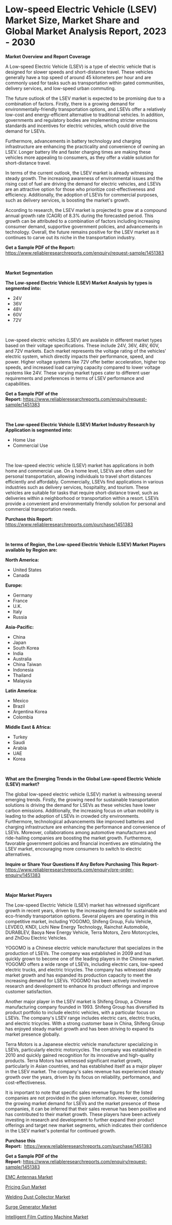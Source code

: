 <p><h1>Low-speed Electric Vehicle (LSEV) Market Size, Market Share and Global Market Analysis Report, 2023 - 2030</h1></p><p><strong>Market Overview and Report Coverage</strong></p>
<p><p>A Low-speed Electric Vehicle (LSEV) is a type of electric vehicle that is designed for slower speeds and short-distance travel. These vehicles generally have a top speed of around 45 kilometers per hour and are commonly used for tasks such as transportation within gated communities, delivery services, and low-speed urban commuting.</p><p>The future outlook of the LSEV market is expected to be promising due to a combination of factors. Firstly, there is a growing demand for environmentally-friendly transportation options, and LSEVs offer a relatively low-cost and energy-efficient alternative to traditional vehicles. In addition, governments and regulatory bodies are implementing stricter emissions standards and incentives for electric vehicles, which could drive the demand for LSEVs.</p><p>Furthermore, advancements in battery technology and charging infrastructure are enhancing the practicality and convenience of owning an LSEV. Longer battery life and faster charging times are making these vehicles more appealing to consumers, as they offer a viable solution for short-distance travel.</p><p>In terms of the current outlook, the LSEV market is already witnessing steady growth. The increasing awareness of environmental issues and the rising cost of fuel are driving the demand for electric vehicles, and LSEVs are an attractive option for those who prioritize cost-effectiveness and efficiency. Additionally, the adoption of LSEVs for commercial purposes, such as delivery services, is boosting the market's growth.</p><p>According to research, the LSEV market is projected to grow at a compound annual growth rate (CAGR) of 8.3% during the forecasted period. This growth can be attributed to a combination of factors including increasing consumer demand, supportive government policies, and advancements in technology. Overall, the future remains positive for the LSEV market as it continues to carve out its niche in the transportation industry.</p></p>
<p><strong>Get a Sample PDF of the Report:</strong> <a href="https://www.reliableresearchreports.com/enquiry/request-sample/1451383">https://www.reliableresearchreports.com/enquiry/request-sample/1451383</a></p>
<p>&nbsp;</p>
<p><strong>Market Segmentation</strong></p>
<p><strong>The Low-speed Electric Vehicle (LSEV) Market Analysis by types is segmented into:</strong></p>
<p><ul><li>24V</li><li>36V</li><li>48V</li><li>60V</li><li>72V</li></ul></p>
<p>&nbsp;</p>
<p><p>Low-speed electric vehicles (LSEV) are available in different market types based on their voltage specifications. These include 24V, 36V, 48V, 60V, and 72V markets. Each market represents the voltage rating of the vehicles' electric system, which directly impacts their performance, speed, and power. Higher voltage systems like 72V offer better acceleration, higher top speeds, and increased load carrying capacity compared to lower voltage systems like 24V. These varying market types cater to different user requirements and preferences in terms of LSEV performance and capabilities.</p></p>
<p><strong>Get a Sample PDF of the Report:</strong>&nbsp;<a href="https://www.reliableresearchreports.com/enquiry/request-sample/1451383">https://www.reliableresearchreports.com/enquiry/request-sample/1451383</a></p>
<p>&nbsp;</p>
<p><strong>The Low-speed Electric Vehicle (LSEV) Market Industry Research by Application is segmented into:</strong></p>
<p><ul><li>Home Use</li><li>Commercial Use</li></ul></p>
<p>&nbsp;</p>
<p><p>The low-speed electric vehicle (LSEV) market has applications in both home and commercial use. On a home level, LSEVs are often used for personal transportation, allowing individuals to travel short distances efficiently and affordably. Commercially, LSEVs find applications in various industries such as delivery services, hospitality, and tourism. These vehicles are suitable for tasks that require short-distance travel, such as deliveries within a neighborhood or transportation within a resort. LSEVs provide a convenient and environmentally friendly solution for personal and commercial transportation needs.</p></p>
<p><strong>Purchase this Report:</strong>&nbsp; <a href="https://www.reliableresearchreports.com/purchase/1451383">https://www.reliableresearchreports.com/purchase/1451383</a></p>
<p>&nbsp;</p>
<p><strong>In terms of Region, the Low-speed Electric Vehicle (LSEV) Market Players available by Region are:</strong></p>
<p>
    <p> <strong> North America: </strong>
        <ul>
            <li>United States</li>
            <li>Canada</li>
        </ul>
        </p> 
    <p> <strong> Europe: </strong>
        <ul>
            <li>Germany</li>
            <li>France</li>
            <li>U.K.</li>
            <li>Italy</li>
            <li>Russia</li>
        </ul>
        </p> 
    <p> <strong> Asia-Pacific: </strong>
        <ul>
            <li>China</li>
            <li>Japan</li>
            <li>South Korea</li>
            <li>India</li>
            <li>Australia</li>
            <li>China Taiwan</li>
            <li>Indonesia</li>
            <li>Thailand</li>
            <li>Malaysia</li>
        </ul>
        </p> 
    <p> <strong> Latin America: </strong>
        <ul>
            <li>Mexico</li>
            <li>Brazil</li>
            <li>Argentina Korea</li>
            <li>Colombia</li>
        </ul>
        </p> 
    <p> <strong> Middle East & Africa: </strong>
        <ul>
            <li>Turkey</li>
            <li>Saudi</li>
            <li>Arabia</li>
            <li>UAE</li>
            <li>Korea</li>
        </ul>
    </p>
    </p>
<p>&nbsp;</p>
<p><strong>What are the Emerging Trends in the Global Low-speed Electric Vehicle (LSEV) market?</strong></p>
<p><p>The global low-speed electric vehicle (LSEV) market is witnessing several emerging trends. Firstly, the growing need for sustainable transportation solutions is driving the demand for LSEVs as these vehicles have lower carbon emissions. Additionally, the increasing focus on urban mobility is leading to the adoption of LSEVs in crowded city environments. Furthermore, technological advancements like improved batteries and charging infrastructure are enhancing the performance and convenience of LSEVs. Moreover, collaborations among automotive manufacturers and ride-hailing companies are boosting the market growth. Furthermore, favorable government policies and financial incentives are stimulating the LSEV market, encouraging more consumers to switch to electric alternatives.</p></p>
<p><strong>Inquire or Share Your Questions If Any Before Purchasing This Report</strong>- <a href="https://www.reliableresearchreports.com/enquiry/pre-order-enquiry/1451383">https://www.reliableresearchreports.com/enquiry/pre-order-enquiry/1451383</a></p>
<p>&nbsp;</p>
<p><strong>Major Market Players</strong></p>
<p><p>The Low-speed Electric Vehicle (LSEV) market has witnessed significant growth in recent years, driven by the increasing demand for sustainable and eco-friendly transportation options. Several players are operating in this competitive market, including YOGOMO, Shifeng Group, Fulu Vehicle, LEVDEO, KNDI, Lichi New Energy Technology, Rainchst Automobile, DURABLEV, Baoya New Energy Vehicle, Terra Motors, Zero Motorcycles, and ZhiDou Electric Vehicles. </p><p>YOGOMO is a Chinese electric vehicle manufacturer that specializes in the production of LSEVs. The company was established in 2009 and has quickly grown to become one of the leading players in the Chinese market. YOGOMO offers a wide range of LSEVs, including electric cars, low-speed electric trucks, and electric tricycles. The company has witnessed steady market growth and has expanded its production capacity to meet the increasing demand for LSEVs. YOGOMO has been actively involved in research and development to enhance its product offerings and improve customer satisfaction.</p><p>Another major player in the LSEV market is Shifeng Group, a Chinese manufacturing company founded in 1993. Shifeng Group has diversified its product portfolio to include electric vehicles, with a particular focus on LSEVs. The company's LSEV range includes electric cars, electric trucks, and electric tricycles. With a strong customer base in China, Shifeng Group has enjoyed steady market growth and has been striving to expand its market presence globally.</p><p>Terra Motors is a Japanese electric vehicle manufacturer specializing in LSEVs, particularly electric motorcycles. The company was established in 2010 and quickly gained recognition for its innovative and high-quality products. Terra Motors has witnessed significant market growth, particularly in Asian countries, and has established itself as a major player in the LSEV market. The company's sales revenue has experienced steady growth over the years, driven by its focus on reliability, performance, and cost-effectiveness.</p><p>It is important to note that specific sales revenue figures for the listed companies are not provided in the given information. However, considering the growing market demand for LSEVs and the market presence of these companies, it can be inferred that their sales revenue has been positive and has contributed to their market growth. These players have been actively investing in research and development to further expand their product offerings and target new market segments, which indicates their confidence in the LSEV market's potential for continued growth.</p></p>
<p><strong>Purchase this Report:</strong>&nbsp;&nbsp;<a href="https://www.reliableresearchreports.com/purchase/1451383">https://www.reliableresearchreports.com/purchase/1451383</a></p>
<p></p>
<p><strong>Get a Sample PDF of the Report:</strong>&nbsp;<a href="https://www.reliableresearchreports.com/enquiry/request-sample/1451383">https://www.reliableresearchreports.com/enquiry/request-sample/1451383</a></p>
<p><p><a href="https://medium.com/@thesjenney10210/emc-antennas-market-trends-and-market-analysis-forecasted-for-period-2023-2030-280580b4b524">EMC Antennas Market</a></p><p><a href="https://www.linkedin.com/pulse/pricing-gun-market-size-share-amp-trends-analysis-report-application-za2le/">Pricing Gun Market</a></p><p><a href="https://www.linkedin.com/pulse/welding-dust-collector-market-research-report-provides-thorough-m4goe/">Welding Dust Collector Market</a></p><p><a href="https://medium.com/@marvinhug741/surge-generator-nbsp-market-focuses-on-market-share-size-and-projected-forecast-till-2030-50445b887d11">Surge Generator Market</a></p><p><a href="https://www.linkedin.com/pulse/intelligent-film-cutting-machine-market-size-share-global-analysis-uipxe/">Intelligent Film Cutting Machine Market</a></p></p>